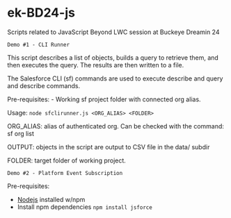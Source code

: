 # ek-BD24-js
Scripts related to JavaScript Beyond LWC session at Buckeye Dreamin 24

```Demo #1 - CLI Runner```

  This script describes a list of objects, builds a query to retrieve them, and then executes the query.
    The results are then written to a file.
    
  The Salesforce CLI (sf) commands are used to execute describe and query and describe commands.


  Pre-requisites:
      - Working sf project folder with connected org alias.
 
  Usage: ```node sfclirunner.js <ORG_ALIAS> <FOLDER>```
  
  ORG_ALIAS: alias of authenticated org. Can be checked with the command: sf org list

  OUTPUT: objects in the script are output to CSV file in the data/ subdir
  
  FOLDER: target folder of working project. 

```Demo #2 - Platform Event Subscription```

Pre-requisites:
  - [Nodejs](https://nodejs.org/en) installed w/npm
  - Install npm dependencies
    ```npm install jsforce```
